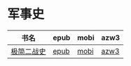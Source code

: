 # 军事史

| 书名 | epub | mobi | azw3 |
| --- | --- | --- | --- |
| [极简二战史](http://ct.dalanmei.com/f/31084289-571847865-244ff1) | [epub](http://ct.dalanmei.com/f/31084289-571847865-244ff1) | [mobi](http://ct.dalanmei.com/f/31084289-571550420-3ecedd) | [azw3](http://ct.dalanmei.com/f/31084289-572066683-791fc0) |
